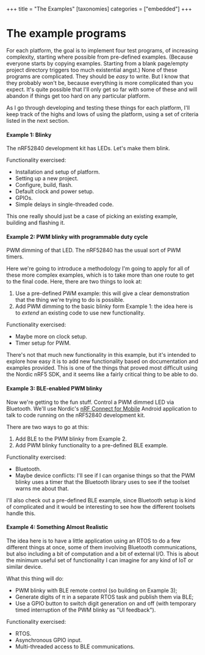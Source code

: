 +++
title = "The Examples"
[taxonomies]
categories = ["embedded"]
+++

# The example programs

For each platform, the goal is to implement four test programs, of
increasing complexity, starting where possible from pre-defined
examples. (Because everyone starts by copying examples. Starting from
a blank page/empty project directory triggers too much existential
angst.) None of these programs are complicated. They should be *easy*
to write. But I know that they probably won't be, because everything
is more complicated than you expect. It's quite possible that I'll
only get so far with some of these and will abandon if things get too
hard on any particular platform.

As I go through developing and testing these things for each platform,
I'll keep track of the highs and lows of using the platform, using a
set of criteria listed in the next section.

#### Example 1: Blinky

The nRF52840 development kit has LEDs. Let's make them blink.

Functionality exercised:

 - Installation and setup of platform.
 - Setting up a new project.
 - Configure, build, flash.
 - Default clock and power setup.
 - GPIOs.
 - Simple delays in single-threaded code.

This one really should just be a case of picking an existing example,
building and flashing it.

#### Example 2: PWM blinky with programmable duty cycle

PWM dimming of that LED. The nRF52840 has the usual sort of PWM
timers.

Here we're going to introduce a methodology I'm going to apply for all
of these more complex examples, which is to take more than one route
to get to the final code. Here, there are two things to look at:

1. Use a pre-defined PWM example: this will give a clear demonstration
   that the thing we're trying to do is possible.
2. Add PWM dimming to the basic blinky form Example 1: the idea here
   is to *extend* an existing code to use new functionality.

Functionality exercised:

 - Maybe more on clock setup.
 - Timer setup for PWM.

There's not that much new functionality in this example, but it's
intended to explore how easy it is to add new functionality based on
documentation and examples provided. This is one of the things that
proved most difficult using the Nordic nRF5 SDK, and it seems like a
fairly critical thing to be able to do.

#### Example 3: BLE-enabled PWM blinky

Now we're getting to the fun stuff. Control a PWM dimmed LED via
Bluetooth. We'll use Nordic's [nRF Connect for
Mobile][nrf-connect-mobile] Android application to talk to code
running on the nRF52840 development kit.

There are two ways to go at this:

1. Add BLE to the PWM blinky from Example 2.
2. Add PWM blinky functionality to a pre-defined BLE example.

Functionality exercised:

 - Bluetooth.
 - Maybe device conflicts: I'll see if I can organise things so that
   the PWM blinky uses a timer that the Bluetooth library uses to see
   if the toolset warns me about that.

I'll also check out a pre-defined BLE example, since Bluetooth setup
is kind of complicated and it would be interesting to see how the
different toolsets handle this.

#### Example 4: Something Almost Realistic

The idea here is to have a little application using an RTOS to do a
few different things at once, some of them involving Bluetooth
communications, but also including a bit of computation and a bit of
external I/O. This is about the minimum useful set of functionality I
can imagine for any kind of IoT or similar device.

What this thing will do:

 - PWM blinky with BLE remote control (so building on Example 3);
 - Generate digits of &pi; in a separate RTOS task and publish them
   via BLE;
 - Use a GPIO button to switch digit generation on and off (with
   temporary timed interruption of the PWM blinky as "UI feedback").

Functionality exercised:

 - RTOS.
 - Asynchronous GPIO input.
 - Multi-threaded access to BLE communications.


[nrf-connect-mobile]: https://www.nordicsemi.com/Software-and-Tools/Development-Tools/nRF-Connect-for-mobile
